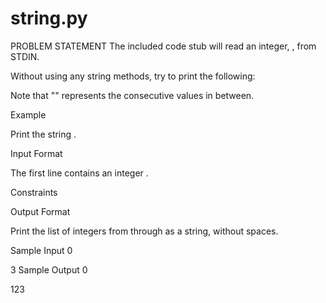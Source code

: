 # string.py
PROBLEM STATEMENT
The included code stub will read an integer, , from STDIN.

Without using any string methods, try to print the following:


Note that "" represents the consecutive values in between.

Example

Print the string .

Input Format

The first line contains an integer .

Constraints


Output Format

Print the list of integers from  through  as a string, without spaces.

Sample Input 0

3
Sample Output 0

123

